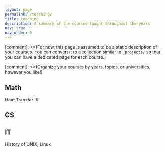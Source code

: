 ```yaml
---
layout: page
permalink: /teaching/
title: teaching
description: A summary of the courses taught throughout the years
nav: true
nav_order: 5
---
```

[comment]: <>(For now, this page is assumed to be a static description of your courses. You can convert it to a collection similar to `_projects/` so that you can have a dedicated page for each course.)

[comment]: <>(Organize your courses by years, topics, or universities, however you like!)

## Math
Heat Transfer I/II
## CS
## IT
History of UNIX, Linux

